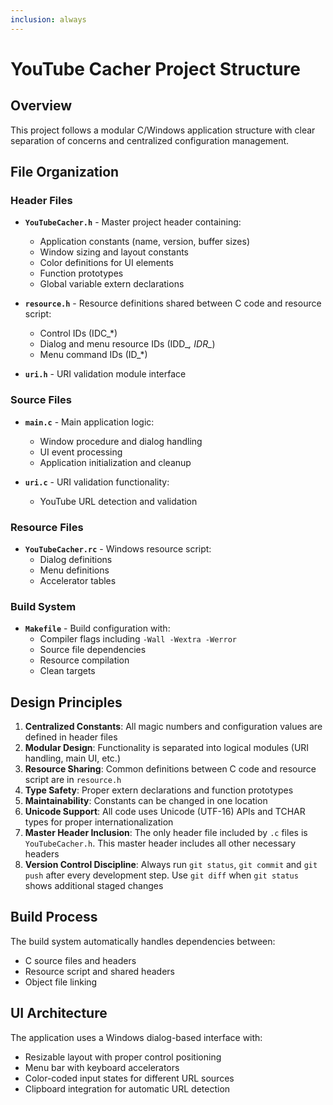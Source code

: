 ```yaml
---
inclusion: always
---
```


# YouTube Cacher Project Structure

## Overview

This project follows a modular C/Windows application structure with clear separation of concerns and centralized configuration management.

## File Organization

### Header Files

- **`YouTubeCacher.h`** - Master project header containing:
  - Application constants (name, version, buffer sizes)
  - Window sizing and layout constants
  - Color definitions for UI elements
  - Function prototypes
  - Global variable extern declarations

- **`resource.h`** - Resource definitions shared between C code and resource script:
  - Control IDs (IDC_*)
  - Dialog and menu resource IDs (IDD_*, IDR_*)
  - Menu command IDs (ID_*)

- **`uri.h`** - URI validation module interface

### Source Files

- **`main.c`** - Main application logic:
  - Window procedure and dialog handling
  - UI event processing
  - Application initialization and cleanup

- **`uri.c`** - URI validation functionality:
  - YouTube URL detection and validation

### Resource Files

- **`YouTubeCacher.rc`** - Windows resource script:
  - Dialog definitions
  - Menu definitions
  - Accelerator tables

### Build System

- **`Makefile`** - Build configuration with:
  - Compiler flags including `-Wall -Wextra -Werror`
  - Source file dependencies
  - Resource compilation
  - Clean targets

## Design Principles

1. **Centralized Constants**: All magic numbers and configuration values are defined in header files
2. **Modular Design**: Functionality is separated into logical modules (URI handling, main UI, etc.)
3. **Resource Sharing**: Common definitions between C code and resource script are in `resource.h`
4. **Type Safety**: Proper extern declarations and function prototypes
5. **Maintainability**: Constants can be changed in one location
6. **Unicode Support**: All code uses Unicode (UTF-16) APIs and TCHAR types for proper internationalization
7. **Master Header Inclusion**: The only header file included by `.c` files is `YouTubeCacher.h`. This master header includes all other necessary headers
8. **Version Control Discipline**: Always run `git status`, `git commit` and `git push` after every development step. Use `git diff` when `git status` shows additional staged changes

## Build Process

The build system automatically handles dependencies between:
- C source files and headers
- Resource script and shared headers
- Object file linking

## UI Architecture

The application uses a Windows dialog-based interface with:
- Resizable layout with proper control positioning
- Menu bar with keyboard accelerators
- Color-coded input states for different URL sources
- Clipboard integration for automatic URL detection